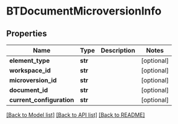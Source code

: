 # BTDocumentMicroversionInfo

## Properties
Name | Type | Description | Notes
------------ | ------------- | ------------- | -------------
**element_type** | **str** |  | [optional] 
**workspace_id** | **str** |  | [optional] 
**microversion_id** | **str** |  | [optional] 
**document_id** | **str** |  | [optional] 
**current_configuration** | **str** |  | [optional] 

[[Back to Model list]](../README.md#documentation-for-models) [[Back to API list]](../README.md#documentation-for-api-endpoints) [[Back to README]](../README.md)


